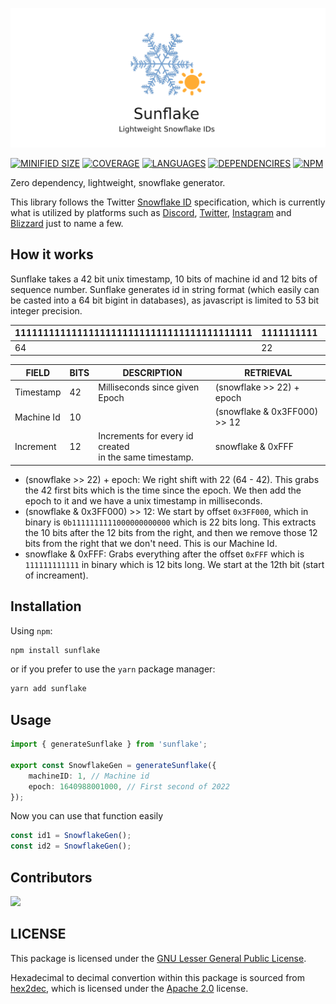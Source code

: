 ![lvksh sunflake](./assets/banner.png)

[![MINIFIED SIZE](https://img.shields.io/bundlephobia/min/sunflake.svg)]()
[![COVERAGE](https://img.shields.io/badge/coverage-100%25-brightgreen.svg)]()
[![LANGUAGES](https://img.shields.io/github/languages/top/lvkdotsh/sunflake)]()
[![DEPENDENCIRES](https://img.shields.io/badge/dependencies-0-brightgreen.svg)]()
[![NPM](https://img.shields.io/npm/dt/sunflake)]()

Zero dependency, lightweight, snowflake generator.

This library follows the Twitter [Snowflake ID](https://en.wikipedia.org/wiki/Snowflake_ID) specification, which is currently what is utilized by platforms such as [Discord](https://discord.com/developers/docs/reference#snowflakes), [Twitter](https://blog.twitter.com/engineering/en_us/a/2010/announcing-snowflake), [Instagram](https://instagram-engineering.com/sharding-ids-at-instagram-1cf5a71e5a5c) and [Blizzard](https://techcrunch.com/2010/10/12/twitter-snowflake/) just to name a few.

## How it works

Sunflake takes a 42 bit unix timestamp, 10 bits of machine id and 12 bits of sequence number. Sunflake generates id in string format (which easily can be casted into a 64 bit bigint in databases), as javascript is limited to 53 bit integer precision.

| 111111111111111111111111111111111111111111 | 1111111111 | 111111111111 |     |
| ------------------------------------------ | ---------- | ------------ | --- |
| 64                                         | 22         | 12           | 0   |

| FIELD      | BITS | DESCRIPTION                                               | RETRIEVAL                    |
| ---------- | ---- | --------------------------------------------------------- | ---------------------------- |
| Timestamp  | 42   | Milliseconds since given Epoch                            | (snowflake >> 22) + epoch    |
| Machine Id | 10   |                                                           | (snowflake & 0x3FF000) >> 12 |
| Increment  | 12   | Increments for every id created<br>in the same timestamp. | snowflake & 0xFFF            |

-   (snowflake >> 22) + epoch: We right shift with 22 (64 - 42). This grabs the 42 first bits which is the time since the epoch. We then add the epoch to it and we have a unix timestamp in milliseconds.
-   (snowflake & 0x3FF000) >> 12: We start by offset `0x3FF000`, which in binary is `0b1111111111000000000000` which is 22 bits long. This extracts the 10 bits after the 12 bits from the right, and then we remove those 12 bits from the right that we don't need. This is our Machine Id.
-   snowflake & 0xFFF: Grabs everything after the offset `0xFFF` which is `111111111111` in binary which is 12 bits long. We start at the 12th bit (start of increament).

## Installation

Using `npm`:

```sh
npm install sunflake
```

or if you prefer to use the `yarn` package manager:

```sh
yarn add sunflake
```

## Usage

```ts
import { generateSunflake } from 'sunflake';

export const SnowflakeGen = generateSunflake({
    machineID: 1, // Machine id
    epoch: 1640988001000, // First second of 2022
});
```

Now you can use that function easily

```ts
const id1 = SnowflakeGen();
const id2 = SnowflakeGen();
```

## Contributors

[![](https://contrib.rocks/image?repo=lvkdotsh/sunflake)](https://github.com/lvkdotsh/sunflake/graphs/contributors)

## LICENSE

This package is licensed under the [GNU Lesser General Public License](https://www.gnu.org/licenses/lgpl-3.0).

Hexadecimal to decimal convertion within this package is sourced from [hex2dec](http://www.danvk.org/hex2dec.html), which is licensed under the [Apache 2.0](https://www.apache.org/licenses/LICENSE-2.0.html) license.
